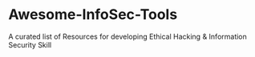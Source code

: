 # Awesome-InfoSec-Tools
A curated list of Resources for developing Ethical Hacking &amp; Information Security Skill
